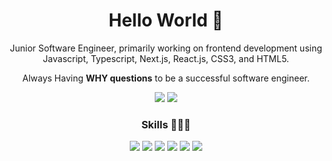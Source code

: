 <div align="center">
  
<h1>Hello World 🐥 </h1>
<p>
   Junior Software Engineer, primarily working on frontend development using Javascript, Typescript, Next.js, React.js, CSS3, and HTML5.
</p>
<p>
   Always Having <strong>WHY questions</strong> to be a successful software engineer.
</p>

<p>
<a href="https://kimhyungji.vercel.app" target="_blank"><img src="https://img.shields.io/badge/Tech Blog-0095D5?style=flat-square&logo=GitHub&logoColor=white"/></a>
<a href="mailto:dev.hjk329@gmail.com" target="_blank"><img src="https://img.shields.io/badge/dev.hjk329@gmail.com-EA4335?style=flat-square&logo=Gmail&logoColor=white"/></a>
<!-- <a href="https://www.linkedin.com/in/hjk329" target="_blank"><img src="https://img.shields.io/badge/LinkedIn-0A66C2?style=flat-square&logo=LinkedIn&logoColor=white"/></a>
<p/> -->
  

<br>

<!-- <img align="left" src="https://github-readme-stats.vercel.app/api/top-langs/?username=hjk329&theme=dracula&"/>
 -->


### Skills 🏄🏻‍♀️
<p>
  <img src="https://img.shields.io/badge/Javascript-F7DF1E?style=flat-square&logo=Javascript&logoColor=white"/>
  <img src="https://img.shields.io/badge/Typescript-3178C6?style=flat-square&logo=Typescript&logoColor=black"/>
  <img src="https://img.shields.io/badge/React-61DAFB?style=flat-square&logo=React&logoColor=black"/>
  <img src="https://img.shields.io/badge/Next.js-000000?style=flat-square&logo=Next.js&logoColor=white"/>
  <img src="https://img.shields.io/badge/CSS3-1572B6?style=flat-square&logo=CSS3&logoColor=white"/>
  <img src="https://img.shields.io/badge/HTML5-E34F26?style=flat-square&logo=HTML5&logoColor=white"/>
</p>
</div>


